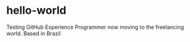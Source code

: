 # hello-world
Testing GitHub
Experience Programmer now moving to the freelancing world.
Based in Brazil
